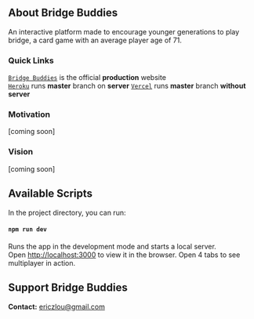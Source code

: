 ## About Bridge Buddies
An interactive platform made to encourage younger generations to play bridge, a card game with an average player age of 71.

### Quick Links  
[`Bridge Buddies`](https://bridgebuddies.org/) is the official **production** website  
[`Heroku`](https://bridge-buddies.herokuapp.com/) runs **master** branch on **server**
[`Vercel`](https://bridge-buddies.vercel.app/) runs **master** branch **without server**

### Motivation

[coming soon]

### Vision

[coming soon]

## Available Scripts

In the project directory, you can run:

#### `npm run dev`

Runs the app in the development mode and starts a local server.<br />
Open [http://localhost:3000](http://localhost:3000) to view it in the browser. Open 4 tabs to see multiplayer in action.

## Support Bridge Buddies

**Contact:** <ericzlou@gmail.com>
